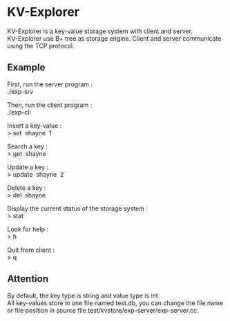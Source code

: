 # KV-Explorer
KV-Explorer is a key-value storage system with client and server.   
KV-Explorer use B+ tree as storage engine. Client and server communicate using the TCP protocol.  
 

## Example  
First, run the server program :  
./exp-srv  
   
Then, run the client program :   
./exp-cli  

Insert a key-value :  
&gt; set&nbsp;&nbsp;shayne&nbsp;&nbsp;1  
   
Search a key :   
&gt; get&nbsp;&nbsp;shayne  
  
Update a key :  
&gt; update&nbsp;&nbsp;shayne&nbsp;&nbsp;2  
   
Delete a key :  
&gt; del&nbsp;&nbsp;shayne  
  
Display the current status of the storage system :  
&gt; stat  
  
Look for help :  
&gt; h  
  
Quit from client :  
&gt; q  

## Attention  
By default, the key type is string and value type is int.   
All key-values store in one file named test.db, you can change the file name or file position in source file test/kvstore/exp-server/exp-server.cc.

